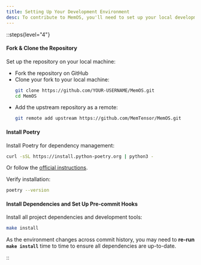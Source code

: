 ```yaml
---
title: Setting Up Your Development Environment
desc: To contribute to MemOS, you'll need to set up your local development environment.
---
```


::steps{level="4"}

#### Fork & Clone the Repository

Set up the repository on your local machine:

- Fork the repository on GitHub
- Clone your fork to your local machine:
    ```bash
    git clone https://github.com/YOUR-USERNAME/MemOS.git
    cd MemOS
    ```
- Add the upstream repository as a remote:
    ```bash
    git remote add upstream https://github.com/MemTensor/MemOS.git
    ```

#### Install Poetry

Install Poetry for dependency management:

```bash
curl -sSL https://install.python-poetry.org | python3 -
```

Or follow the [official instructions](https://python-poetry.org/docs/#installing-with-the-official-installer).

Verify installation:
```bash
poetry --version
```

#### Install Dependencies and Set Up Pre-commit Hooks

Install all project dependencies and development tools:

```bash
make install
```

As the environment changes across commit history, you may need to **re-run `make install`** time to time to ensure all dependencies are up-to-date.

::
